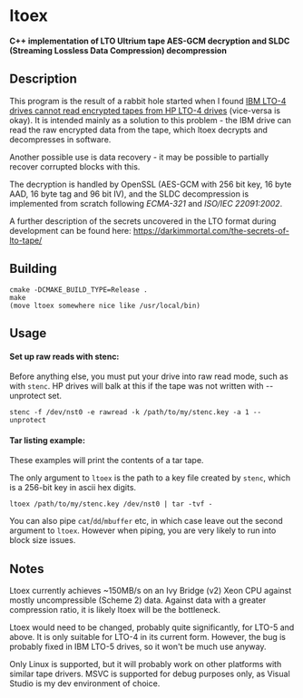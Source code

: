 # ltoex
**C++ implementation of LTO Ultrium tape AES-GCM decryption and SLDC (Streaming Lossless Data Compression) decompression**

## Description

This program is the result of a rabbit hole started when I found [IBM LTO-4 drives cannot read encrypted tapes from HP LTO-4 drives](https://darkimmortal.com/lto4-encryption-woes/) (vice-versa is okay). It is intended mainly as a solution to this problem - the IBM drive can read the raw encrypted data from the tape, which ltoex decrypts and decompresses in software.

Another possible use is data recovery - it may be possible to partially recover corrupted blocks with this.

The decryption is handled by OpenSSL (AES-GCM with 256 bit key, 16 byte AAD, 16 byte tag and 96 bit IV), and the SLDC decompression is implemented from scratch following *ECMA-321* and *ISO/IEC 22091:2002*.

A further description of the secrets uncovered in the LTO format during development can be found here: https://darkimmortal.com/the-secrets-of-lto-tape/

## Building

```
cmake -DCMAKE_BUILD_TYPE=Release .
make
(move ltoex somewhere nice like /usr/local/bin)
```

## Usage

#### Set up raw reads with stenc:
Before anything else, you must put your drive into raw read mode, such as with `stenc`. HP drives will balk at this if the tape was not written with --unprotect set.
```
stenc -f /dev/nst0 -e rawread -k /path/to/my/stenc.key -a 1 --unprotect
```

#### Tar listing example:
These examples will print the contents of a tar tape. 

The only argument to `ltoex` is the path to a key file created by `stenc`, which is a 256-bit key in ascii hex digits.

```
ltoex /path/to/my/stenc.key /dev/nst0 | tar -tvf -
```

You can also pipe `cat`/`dd`/`mbuffer` etc, in which case leave out the second argument to `ltoex`. However when piping, you are very likely to run into block size issues.

## Notes

Ltoex currently achieves ~150MB/s on an Ivy Bridge (v2) Xeon CPU against mostly uncompressible (Scheme 2) data. Against data with a greater compression ratio, it is likely ltoex will be the bottleneck.

Ltoex would need to be changed, probably quite significantly, for LTO-5 and above. It is only suitable for LTO-4 in its current form. However, the bug is probably fixed in IBM LTO-5 drives, so it won't be much use anyway.

Only Linux is supported, but it will probably work on other platforms with similar tape drivers. MSVC is supported for debug purposes only, as Visual Studio is my dev environment of choice.
